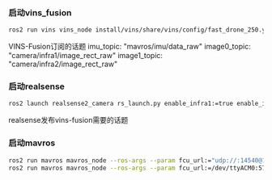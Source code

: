 ### 启动vins_fusion
```bash
ros2 run vins vins_node install/vins/share/vins/config/fast_drone_250.yaml
```
VINS-Fusion订阅的话题
imu_topic: "mavros/imu/data_raw"
image0_topic: "camera/infra1/image_rect_raw"
image1_topic: "camera/infra2/image_rect_raw"

### 启动realsense
```bash
ros2 launch realsense2_camera rs_launch.py enable_infra1:=true enable_infra2:=true;
```
realsense发布vins-fusion需要的话题

### 启动mavros
```bash
ros2 run mavros mavros_node --ros-args --param fcu_url:="udp://:14540@127.0.0.1:14557"
ros2 run mavros mavros_node --ros-args --param fcu_url:=/dev/ttyACM0:57600
```